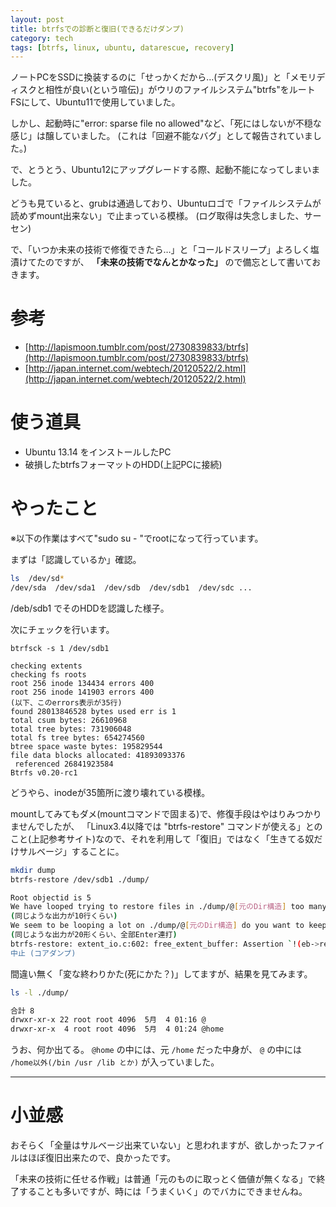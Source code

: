 ```yaml
---
layout: post
title: btrfsでの診断と復旧(できるだけダンプ)
category: tech
tags: [btrfs, linux, ubuntu, datarescue, recovery]
---
```


ノートPCをSSDに換装するのに「せっかくだから…(デスクリ風)」と「メモリディスクと相性が良い(という喧伝)」がウリのファイルシステム"btrfs"をルートFSにして、Ubuntu11で使用していました。

しかし、起動時に"error: sparse file no allowed"など、「死にはしないが不穏な感じ」は醸していました。
(これは「回避不能なバグ」として報告されていました。)

で、とうとう、Ubuntu12にアップグレードする際、起動不能になってしまいました。

どうも見ていると、grubは通過しており、Ubuntuロゴで「ファイルシステムが読めずmount出来ない」で止まっている模様。
(ログ取得は失念しました、サーセン)

で、「いつか未来の技術で修復できたら…」と「コールドスリープ」よろしく塩漬けてたのですが、 __「未来の技術でなんとかなった」__ ので備忘として書いておきます。

# 参考

- [http://lapismoon.tumblr.com/post/2730839833/btrfs](http://lapismoon.tumblr.com/post/2730839833/btrfs)
- [http://japan.internet.com/webtech/20120522/2.html](http://japan.internet.com/webtech/20120522/2.html)

# 使う道具

- Ubuntu 13.14 をインストールしたPC
- 破損したbtrfsフォーマットのHDD(上記PCに接続)

# やったこと

※以下の作業はすべて"sudo su - "でrootになって行っています。

まずは「認識しているか」確認。

```bash
ls  /dev/sd*
/dev/sda  /dev/sda1  /dev/sdb  /dev/sdb1  /dev/sdc ...
```

/deb/sdb1 でそのHDDを認識した様子。

次にチェックを行います。

```
btrfsck -s 1 /dev/sdb1

checking extents
checking fs roots
root 256 inode 134434 errors 400
root 256 inode 141903 errors 400
(以下、このerrors表示が35行)
found 28013846528 bytes used err is 1
total csum bytes: 26610968
total tree bytes: 731906048
total fs tree bytes: 654274560
btree space waste bytes: 195829544
file data blocks allocated: 41893093376
 referenced 26841923584
Btrfs v0.20-rc1
```

どうやら、inodeが35箇所に渡り壊れている模様。

mountしてみてもダメ(mountコマンドで固まる)で、修復手段はやはりみつかりませんでしたが、
「Linux3.4以降では "btrfs-restore" コマンドが使える」とのこと(上記参考サイト)なので、それを利用して「復旧」ではなく「生きてる奴だけサルベージ」することに。

```bash
mkdir dump
btrfs-restore /dev/sdb1 ./dump/

Root objectid is 5
We have looped trying to restore files in ./dump/@[元のDir構造] too many times to be making progress, stopping
(同じような出力が10行くらい)
We seem to be looping a lot on ./dump/@[元のDir構造] do you want to keep going on ? (y/N):
(同じような出力が20形くらい、全部Enter連打)
btrfs-restore: extent_io.c:602: free_extent_buffer: Assertion `!(eb->refs < 0)' failed.
中止 (コアダンプ)
```

間違い無く「変な終わりかた(死にかた？)」してますが、結果を見てみます。

```bash
ls -l ./dump/

合計 8
drwxr-xr-x 22 root root 4096  5月  4 01:16 @
drwxr-xr-x  4 root root 4096  5月  4 01:24 @home
```

うお、何か出てる。
`@home` の中には、元 `/home` だった中身が、 `@` の中には `/home以外(/bin /usr /lib とか)` が入っていました。

---

# 小並感

おそらく「全量はサルベージ出来ていない」と思われますが、欲しかったファイルはほぼ復旧出来たので、良かったです。

「未来の技術に任せる作戦」は普通「元のものに取っとく価値が無くなる」で終了することも多いですが、時には「うまくいく」のでバカにできませんね。
